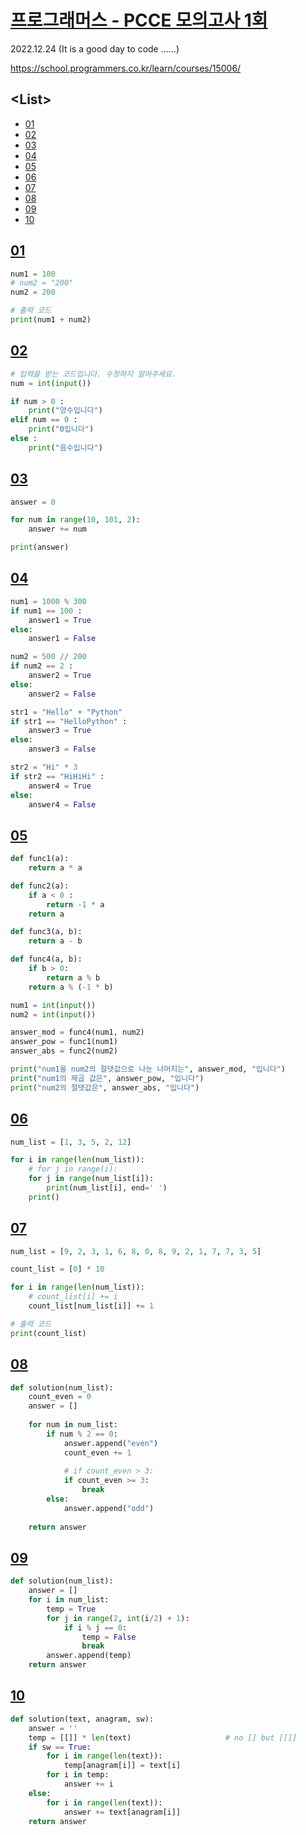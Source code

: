 # [프로그래머스 - PCCE 모의고사 1회](../../../README.md#programmers)

2022.12.24 (It is a good day to code ……)

https://school.programmers.co.kr/learn/courses/15006/


## \<List>

- [01](#01)
- [02](#02)
- [03](#03)
- [04](#04)
- [05](#05)
- [06](#06)
- [07](#07)
- [08](#08)
- [09](#09)
- [10](#10)


## [01](#list)

```py
num1 = 100
# num2 = "200"
num2 = 200

# 출력 코드
print(num1 + num2)
```


## [02](#list)

```py
# 입력을 받는 코드입니다. 수정하지 말아주세요.
num = int(input())

if num > 0 :
    print("양수입니다")
elif num == 0 :
    print("0입니다")
else :
    print("음수입니다")
```


## [03](#list)

```py
answer = 0

for num in range(10, 101, 2):
    answer += num

print(answer)
```


## [04](#list)

```py
num1 = 1000 % 300
if num1 == 100 :
    answer1 = True
else:
    answer1 = False

num2 = 500 // 200
if num2 == 2 :
    answer2 = True
else:
    answer2 = False

str1 = "Hello" + "Python"
if str1 == "HelloPython" :
    answer3 = True
else:
    answer3 = False

str2 = "Hi" * 3
if str2 == "HiHiHi" :
    answer4 = True
else:
    answer4 = False
```


## [05](#list)

```py
def func1(a):
    return a * a

def func2(a):
    if a < 0 :
        return -1 * a
    return a

def func3(a, b):
    return a - b

def func4(a, b):
    if b > 0:
        return a % b
    return a % (-1 * b)
```
```py
num1 = int(input())
num2 = int(input())

answer_mod = func4(num1, num2)
answer_pow = func1(num1)
answer_abs = func2(num2)

print("num1을 num2의 절댓값으로 나눈 나머지는", answer_mod, "입니다")
print("num1의 제곱 값은", answer_pow, "입니다")
print("num2의 절댓값은", answer_abs, "입니다")
```


## [06](#list)

```py
num_list = [1, 3, 5, 2, 12]

for i in range(len(num_list)):
    # for j in range(i):
    for j in range(num_list[i]):
        print(num_list[i], end=' ')
    print()
```


## [07](#list)

```py
num_list = [9, 2, 3, 1, 6, 8, 0, 8, 9, 2, 1, 7, 7, 3, 5]

count_list = [0] * 10

for i in range(len(num_list)):
    # count_list[i] += i
    count_list[num_list[i]] += 1

# 출력 코드
print(count_list)
```


## [08](#list)

```py
def solution(num_list):
    count_even = 0
    answer = []
    
    for num in num_list:
        if num % 2 == 0:
            answer.append("even")
            count_even += 1
            
            # if count_even > 3:
            if count_even >= 3:
                break
        else:
            answer.append("odd")
    
    return answer
```


## [09](#list)

```py
def solution(num_list):
    answer = []
    for i in num_list:
        temp = True
        for j in range(2, int(i/2) + 1):
            if i % j == 0:
                temp = False
                break
        answer.append(temp)
    return answer
```


## [10](#list)

```py
def solution(text, anagram, sw):
    answer = ''
    temp = [[]] * len(text)                     # no [] but [[]]
    if sw == True:
        for i in range(len(text)):
            temp[anagram[i]] = text[i]
        for i in temp:
            answer += i
    else:
        for i in range(len(text)):
            answer += text[anagram[i]]
    return answer
```